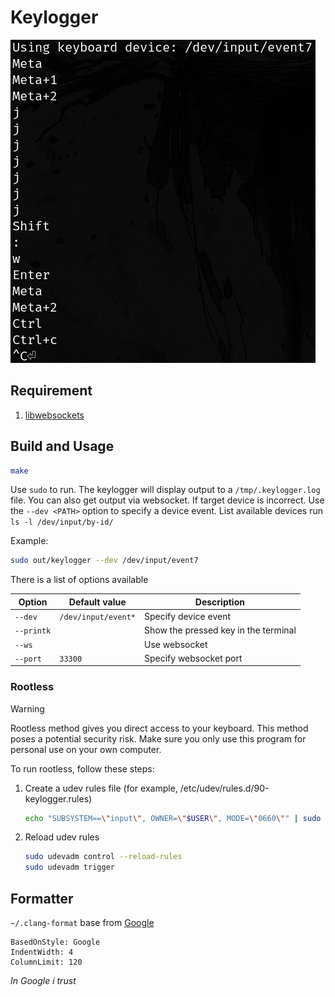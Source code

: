 # Keylogger

![Keylogger screenshot](./sample.png)

## Requirement

1. [libwebsockets](https://libwebsockets.org)

## Build and Usage

```sh
make
```

Use `sudo` to run. The keylogger will display output to a `/tmp/.keylogger.log` file. You can also get output via websocket.
If target device is incorrect. Use the `--dev <PATH>` option to specify a device event. List available devices run `ls -l /dev/input/by-id/`

Example:

```sh
sudo out/keylogger --dev /dev/input/event7
```

There is a list of options available

| Option     | Default value       | Description                          |
| ---------- | ------------------- | ------------------------------------ |
| `--dev`    | `/dev/input/event*` | Specify device event                 |
| `--printk` |                     | Show the pressed key in the terminal |
| `--ws`     |                     | Use websocket                        |
| `--port`   | `33300`             | Specify websocket port               |

### Rootless

> [!WARNING]
>
> Rootless method gives you direct access to your keyboard.
> This method poses a potential security risk. Make sure you only use this program for personal use on your own computer.

To run rootless, follow these steps:

1. Create a udev rules file (for example, /etc/udev/rules.d/90-keylogger.rules)

    ```sh
    echo "SUBSYSTEM==\"input\", OWNER=\"$USER\", MODE=\"0660\"" | sudo tee /etc/udev/rules.d/90-keylogger.rules > /dev/null
    ```

1. Reload udev rules
    ```sh
    sudo udevadm control --reload-rules
    sudo udevadm trigger
    ```

## Formatter

`~/.clang-format` base from [Google](https://google.github.io/styleguide/cppguide.html)

```
BasedOnStyle: Google
IndentWidth: 4
ColumnLimit: 120
```

_In Google i trust_
